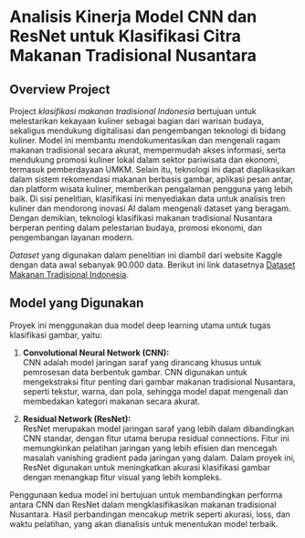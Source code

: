 # Analisis Kinerja Model CNN dan ResNet untuk Klasifikasi Citra Makanan Tradisional Nusantara

## Overview Project
Project *klasifikasi makanan tradisional Indonesia* bertujuan untuk melestarikan kekayaan kuliner sebagai bagian dari warisan budaya, sekaligus mendukung digitalisasi dan pengembangan teknologi di bidang kuliner. Model ini membantu mendokumentasikan dan mengenali ragam makanan tradisional secara akurat, mempermudah akses informasi, serta mendukung promosi kuliner lokal dalam sektor pariwisata dan ekonomi, termasuk pemberdayaan UMKM. Selain itu, teknologi ini dapat diaplikasikan dalam sistem rekomendasi makanan berbasis gambar, aplikasi pesan antar, dan platform wisata kuliner, memberikan pengalaman pengguna yang lebih baik. Di sisi penelitian, klasifikasi ini menyediakan data untuk analisis tren kuliner dan mendorong inovasi AI dalam mengenali dataset yang beragam. Dengan demikian, teknologi klasifikasi makanan tradisional Nusantara berperan penting dalam pelestarian budaya, promosi ekonomi, dan pengembangan layanan modern.

*Dataset* yang digunakan dalam penelitian ini diambil dari website Kaggle dengan data awal sebanyak 90.000 data. Berikut ini link datasetnya [Dataset Makanan Tradisional Indonesia](https://www.kaggle.com/datasets/theresalusiana/indonesian-food).

## Model yang Digunakan

Proyek ini menggunakan dua model deep learning utama untuk tugas klasifikasi gambar, yaitu:

1. **Convolutional Neural Network (CNN):**  
   CNN adalah model jaringan saraf yang dirancang khusus untuk pemrosesan data berbentuk gambar. CNN digunakan untuk mengekstraksi fitur penting dari gambar makanan tradisional Nusantara, seperti tekstur, warna, dan pola, sehingga model dapat mengenali dan membedakan kategori makanan secara akurat.

2. **Residual Network (ResNet):**  
   ResNet merupakan model jaringan saraf yang lebih dalam dibandingkan CNN standar, dengan fitur utama berupa residual connections. Fitur ini memungkinkan pelatihan jaringan yang lebih efisien dan mencegah masalah vanishing gradient pada jaringan yang dalam. Dalam proyek ini, ResNet digunakan untuk meningkatkan akurasi klasifikasi gambar dengan menangkap fitur visual yang lebih kompleks.

Penggunaan kedua model ini bertujuan untuk membandingkan performa antara CNN dan ResNet dalam mengklasifikasikan makanan tradisional Nusantara. Hasil perbandingan mencakup metrik seperti akurasi, loss, dan waktu pelatihan, yang akan dianalisis untuk menentukan model terbaik.

